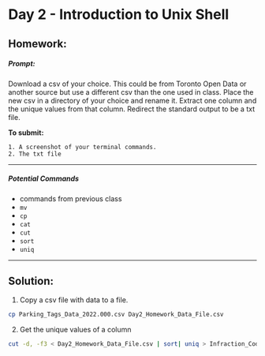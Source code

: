 # Day 2 - Introduction to Unix Shell

## Homework:

##### **Prompt:**
Download a csv of your choice. This could be from Toronto Open Data or another source but use a different csv than the one used in class. Place the new csv in a directory of your choice and rename it. Extract one column and the unique values from that column. Redirect the standard output to be a txt file.

**To submit:**

    1. A screenshot of your terminal commands.
    2. The txt file

---
##### **Potential Commands**

- commands from previous class
- `mv`
- `cp`
- `cat`
- `cut`
- `sort`
- `uniq`

---

## Solution:

1. Copy a csv file with data to a file.

```bash
cp Parking_Tags_Data_2022.000.csv Day2_Homework_Data_File.csv
```
2. Get the unique values of a column

```bash
cut -d, -f3 < Day2_Homework_Data_File.csv | sort| uniq > Infraction_Codes.txt
```


